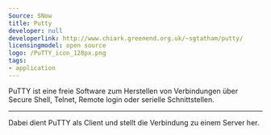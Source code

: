 ```yaml
---
Source: SNow
title: Putty
developer: null
developerlink: http://www.chiark.greenend.org.uk/~sgtatham/putty/
licensingmodel: open source
logo: /PuTTY_icon_128px.png
tags:
- application
---
```

PuTTY ist eine freie Software zum Herstellen von Verbindungen über Secure Shell, Telnet, Remote login oder serielle Schnittstellen. 

---

Dabei dient PuTTY als Client und stellt die Verbindung zu einem Server her. 
